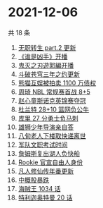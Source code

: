 # 2021-12-06

共 18 条

<!-- BEGIN ZHIHUSEARCH -->
<!-- 最后更新时间 Mon Dec 06 2021 14:14:20 GMT+0800 (China Standard Time) -->
1. [无职转生 part.2 更新](https://www.zhihu.com/search?q=无职转生)
1. [《谁是凶手》开播](https://www.zhihu.com/search?q=谁是凶手)
1. [鬼灭之刃遊郭編开播](https://www.zhihu.com/search?q=鬼灭之刃)
1. [斗破苍穹三年之约更新](https://www.zhihu.com/search?q=斗破苍穹三年之约)
1. [熊猫互娱被拍卖 1100 万债权](https://www.zhihu.com/search?q=熊猫互娱)
1. [周琦 NBL 常规赛首战 8+5](https://www.zhihu.com/search?q=周琦)
1. [赵心童斯诺克英锦赛夺冠](https://www.zhihu.com/search?q=赵心童)
1. [杜兰特 28+10 篮网负公牛](https://www.zhihu.com/search?q=篮网)
1. [库里 27 分勇士负马刺](https://www.zhihu.com/search?q=勇士)
1. [雄狮少年导演亲自答](https://www.zhihu.com/search?q=雄狮少年)
1. [八旬老人下楼取快递离世](https://www.zhihu.com/search?q=重庆老人)
1. [军队文职考试时间](https://www.zhihu.com/search?q=军队文职考试)
1. [詹姆斯复出湖人负快船](https://www.zhihu.com/search?q=湖人)
1. [Rookie 官宣自由人身份](https://www.zhihu.com/search?q=Rookie)
1. [凡人修仙传年番更新](https://www.zhihu.com/search?q=凡人修仙传)
1. [中概股暴跌](https://www.zhihu.com/search?q=中概股)
1. [海贼王 1034 话](https://www.zhihu.com/search?q=海贼王)
1. [特利迦奥特曼 20 话](https://www.zhihu.com/search?q=特利迦奥特曼)
<!-- END ZHIHUSEARCH -->
